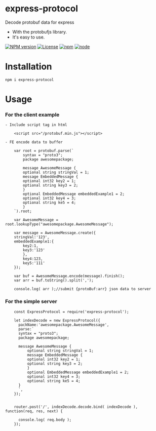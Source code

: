 # express-protocol
Decode protobuf data for express

- With the protobufjs library.
- It's easy to use.

[![NPM version](https://img.shields.io/npm/v/express-protocol.svg)](https://www.npmjs.com/package/@cxm/logsync)
[![License](https://img.shields.io/badge/License-MIT-brightgreen.svg)](https://opensource.org/licenses/MIT)
[![npm](https://img.shields.io/npm/dt/express-protocol.svg)](https://www.npmjs.com/package/@cxm/logsync)
[![node](https://img.shields.io/node/v/express-protocol.svg)](https://nodejs.org/en/download/)

# Installation
  
    npm i express-protocol

# Usage

### For the client example

	- Include script tag in html

		<script src="/protobuf.min.js"></script>

	- FE encode data to buffer

		var root = protobuf.parse(`
			syntax = "proto3";
			package awesomepackage;

			message AwesomeMessage {
			optional string stringVal = 1;
			message EmbeddedMessage {
			optional int32 key2 = 1;
			optional string key3 = 2;
			}
			optional EmbeddedMessage embeddedExample1 = 2;
			optional int32 key4 = 3;
			optional string ke5 = 4;
			}
		`).root;

		var AwesomeMessage = root.lookupType("awesomepackage.AwesomeMessage");

		var message = AwesomeMessage.create({
		stringVal:'123',
		embeddedExample1:{
			key2:1,
			key3:'123'
			},
			key4:123,
			key5:'111'
		});

		var buf = AwesomeMessage.encode(message).finish();
		var arr = buf.toString().split(',');

		console.log( arr );//submit {protoBuf:arr} json data to server


### For the simple server
		
		const ExpressProtocol = require('express-protocol');

		let indexDecode = new ExpressProtocol({
		  packName:'awesomepackage.AwesomeMessage',
		  parse:`
		  syntax = "proto3";
		  package awesomepackage;

		  message AwesomeMessage {
		      optional string stringVal = 1;
		      message EmbeddedMessage {
			  optional int32 key2 = 1;
			  optional string key3 = 2;
		      }
		      optional EmbeddedMessage embeddedExample1 = 2;
		      optional int32 key4 = 3;
		      optional string ke5 = 4;
		  }
		  `,
		});


		router.post('/', indexDecode.decode.bind( indexDecode ), function(req, res, next) {

		  console.log( req.body );
		});


